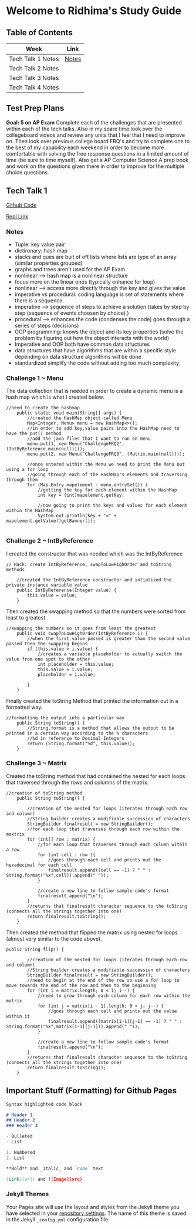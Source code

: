 # Welcome to Ridhima's Study Guide 

## Table of Contents

| Week | Link |
| ---  | ---  |
| Tech Talk 1 Notes | [Notes](https://github.com/ridhimainukurti/triridhimainukurti/blob/gh-pages/docs/index.md#tech-talk-1)|
| Tech Talk 2 Notes |  |
| Tech Talk 3 Notes |  |
| Tech Talk 4 Notes |  |

## Test Prep Plans 
**Goal: 5 on AP Exam**
Complete each of the challenges that are presented within each of the tech talks. Also in my spare time look over the collegeboard videos and review any units that I feel that I need to improve on. Then look over previous college board FRQ's and try to complete one to the best of my capability each weekend in order to become more comfortable with solving the free response questions in a limited amount of time (be sure to time myself). Also get a AP Computer Science A prep book and work on the questions given there in order to improve for the multiple choice questions.

## Tech Talk 1
[Github Code](https://github.com/ridhimainukurti/triridhimainukurti/tree/master/src/main/java/challenges)

[Repl Link](https://replit.com/@ridhimainukurti/triridhimainukurti#src/main/java/challenges/Menu.java)

### Notes
* Tuple: key value pair 
* dictironary: hash map 
* stacks and ques are buit of off lists where lists are type of an array (similar properties grouped) 
* graphs and trees aren't used for the AP Exam
* nonlinear --> hash map is a nonlinear structure 
* focus more on the linear ones (typically enhance for loop) 
* nonlinear --> access more directly through the key and gives the value
* imperative vs procedural: coding language is set of statements where there is a sequence. 
* imperative --> sequence of steps to achieve a solution (takes by step by step (sequence of events choosen by choice) ) 
* procedural --> enhances the code (condenses the code) goes through a series of steps (decisions) 
* OOP programming: knows the object and its key properties (solve the problem by figuring out how the object interacts with the world)
* Imperative and OOP both have common data structures 
* data structures that have algorithms that are within a specific style depending on data structure algorithms will be done
* standardized simplify the code without adding too much complexity  

### Challenge 1 ~ Menu

The data collection that is needed in order to create a dynamic menu is a hash map which is what I created below. 
```
//need to create the hashmap
    public static void main(String[] args) {
        //created the HashMap object called Menu
        Map<Integer, Menu> menu = new HashMap<>();
        //in order to add key,value pairs into the HashMap need to have the put() method
        //add the java files that I want to run on menu
        menu.put(1, new Menu("ChallengeFRQ2", (IntByReference.main(null))));
        menu.put(2, new Menu("ChallengeFRQ3", (Matrix.main(null))));

        //once entered within the Menu we need to print the Menu out using a for loop
        //going through each of the HashMap's elements and traversing through them
        for (Map.Entry mapelement : menu.entrySet()) {
            //getting the key for each element within the HashMap
            int key = (int)mapelement.getKey;

            //now going to print the keys and values for each element within the HashMap
            System.out.println(key + "=" + mapelement.getValue()getBanner());
            
```

### Challenge 2 ~ IntByReference

I created the constructor that was needed which was the IntByReference
```
// Hack: create IntByReference, swapToLowHighOrder and toString methods

    //created the IntByReference constructor and intialized the private instance variable value
    public IntByReference(Integer value) {
        this.value = value;
    }
```

Then created the swapping method so that the numbers were sorted from least to greatest 
```
//swapping the numbers so it goes from least the greatest
    public void swapToLowHighOrder(IntByReference i) {
        //when the first value passed is greater than the second value passed then the swapping begins
        if (this.value > i.value) {
            //creates a variable placeholder to actually switch the value from one spot to the other
            int placeholder = this.value;
            this.value = i.value;
            placeholder = i.value;

        }
    }
```

Finally created the toString Method that printed the information out in a formatted way. 
```
//formatting the output into a particular way
    public String toString() {
        //String.format is a method that allows the output to be printed in a certain way according to the % characters
        //%d in reference to Decimal Integers
        return (String.format("%d", this.value));
    }
```

### Challenge 3 ~ Matrix

Created the toString method that had contained the nested for each loops that traversed through the rows and columns of the matrix. 
```
//creation of toString method
    public String toString() {

        //creation of the nested for loops (iterates through each row and column)
        //String builder creates a modifiable succession of characters
        StringBuilder finalresult = new StringBuilder();
        //for each loop that traverses through each row within the maxtrix
        for (int[] row : matrix) {
            //for each loop that traverses through each column within a row
            for (int cell : row ){
                //goes through each cell and prints out the hexadecimal for each cell
                finalresult.append((cell == -1) ? " " : String.format("%x",cell)).append(" "));
            }

            //create a new line to follow sample code's format
            finalresult.append("\n");
        }
        //returns that finalresult character sequence to the toString (connects all the strings together into one)
        return finalresult.toString();
    }
```

Then created the method that flipped the matrix using nested for loops (almost very similar to the code above). 
```
public String flip() {

        //creation of the nested for loops (iterates through each row and column)
        //String builder creates a modifiable succession of characters
        StringBuilder finalresult = new StringBuilder();
        //need to begin at the end of the row so use a for loop to move towards the end of the row and then to the beginning
        for (int i = matrix.length; 0 < i; i--) {
            //need to grow through each column for each row within the matrix
            for (int j = matrix[i - 1].length; 0 < j; j--) {
                //goes through each cell and prints out the value within it
                finalresult.append((matrix[i-1][j-1] == -1) ? " " : String.format("%x",matrix[i-1][j-1])).append(" "));
            }

            //create a new line to follow sample code's format
            finalresult.append("\n");
        }
        //returns that finalresult character sequence to the toString (connects all the strings together into one)
        return finalresult.toString();
    }
```

## Important Stuff (Formatting) for Github Pages 
```markdown
Syntax highlighted code block

# Header 1
## Header 2
### Header 3

- Bulleted
- List

1. Numbered
2. List

**Bold** and _Italic_ and `Code` text

[Link](url) and ![Image](src)
```

### Jekyll Themes

Your Pages site will use the layout and styles from the Jekyll theme you have selected in your [repository settings](https://github.com/ridhimainukurti/tri3ridhimainukurti.github.io/settings/pages). The name of this theme is saved in the Jekyll `_config.yml` configuration file.

